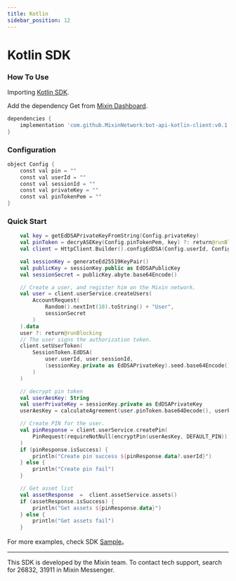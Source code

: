 ```yaml
---
title: Kotlin
sidebar_position: 12
---
```


# Kotlin SDK

### How To Use

Importing [Kotlin SDK](https://github.com/MixinNetwork/bot-api-kotlin-client).

Add the dependency
Get from [Mixin Dashboard](https://developers.mixin.one/dashboard).

```gradle
dependencies {
    implementation 'com.github.MixinNetwork:bot-api-kotlin-client:v0.1.0'
}
```

### Configuration

```gradle
object Config {
    const val pin = ""
    const val userId = ""
    const val sessionId = ""
    const val privateKey = ""
    const val pinTokenPem = ""
}
```

### Quick Start

```kotlin
    val key = getEdDSAPrivateKeyFromString(Config.privateKey)
    val pinToken = decryASEKey(Config.pinTokenPem, key) ?: return@runBlocking
    val client = HttpClient.Builder().configEdDSA(Config.userId, Config.sessionId, key).build()

    val sessionKey = generateEd25519KeyPair()
    val publicKey = sessionKey.public as EdDSAPublicKey
    val sessionSecret = publicKey.abyte.base64Encode()

    // Create a user, and register him on the Mixin network.
    val user = client.userService.createUsers(
        AccountRequest(
            Random().nextInt(10).toString() + "User",
            sessionSecret
        )
    ).data
    user ?: return@runBlocking
    // The user signs the authorization token.
    client.setUserToken(
        SessionToken.EdDSA(
            user.userId, user.sessionId,
            (sessionKey.private as EdDSAPrivateKey).seed.base64Encode()
        )
    )

    // decrypt pin token
    val userAesKey: String
    val userPrivateKey = sessionKey.private as EdDSAPrivateKey
    userAesKey = calculateAgreement(user.pinToken.base64Decode(), userPrivateKey).base64Encode()

    // Create PIN for the user.
    val pinResponse = client.userService.createPin(
        PinRequest(requireNotNull(encryptPin(userAesKey, DEFAULT_PIN)))
    )
    if (pinResponse.isSuccess) {
        println("Create pin success ${pinResponse.data?.userId}")
    } else {
        println("Create pin fail")
    }

    // Get asset list
    val assetResponse  =  client.assetService.assets()
    if (assetResponse.isSuccess) {
        println("Get assets ${pinResponse.data}")
    } else {
        println("Get assets fail")
    }
```

For more examples, check SDK [Sample](https://github.com/MixinNetwork/bot-api-kotlin-client/blob/main/samples/src/main/java/jvmMain/kotlin/Sample.kt)。

---
This SDK is developed by the Mixin team. To contact tech support, search for 26832, 31911 in Mixin Messenger.
